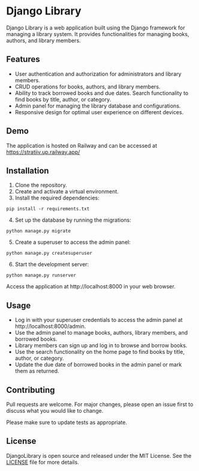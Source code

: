 # Django Library
Django Library is a web application built using the Django framework for managing a library system. It provides functionalities for managing books, authors, and library members.

## Features
* User authentication and authorization for administrators and library members.
* CRUD operations for books, authors, and library members.
* Ability to track borrowed books and due dates.
Search functionality to find books by title, author, or category.
* Admin panel for managing the library database and configurations.
* Responsive design for optimal user experience on different devices.

## Demo
The application is hosted on Railway and can be accessed at https://stratiiv.up.railway.app/
## Installation
1. Clone the repository.
2. Create and activate a virtual environment.
3. Install the required dependencies:
```
pip install -r requirements.txt
```
4. Set up the database by running the migrations:
```
python manage.py migrate
```
5. Create a superuser to access the admin panel:

```
python manage.py createsuperuser
```
6. Start the development server:
```
python manage.py runserver
```
Access the application at http://localhost:8000 in your web browser.

## Usage 
* Log in with your superuser credentials to access the admin panel at http://localhost:8000/admin.
* Use the admin panel to manage books, authors, library members, and borrowed books.
* Library members can sign up and log in to browse and borrow books.
* Use the search functionality on the home page to find books by title, author, or category.
* Update the due date of borrowed books in the admin panel or mark them as returned.

## Contributing

Pull requests are welcome. For major changes, please open an issue first
to discuss what you would like to change.

Please make sure to update tests as appropriate.

## License

DjangoLibrary is open source and released under the MIT License. See the [LICENSE](https://choosealicense.com/licenses/mit/) file for more details.
